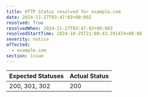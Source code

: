 ```yaml
---
title: HTTP Status resolved for example.com
date: 2024-11-27T03:47:03+00:00Z
resolved: True
resolvedWhen: 2024-11-27T03:47:03+00:00Z
resolvedStartTime: 2024-10-25T21:09:43.191474+00:00
severity: notice
affected:
  - example.com
section: issue
---
```


| Expected Statuses | Actual Status  |
|-------------------|----------------|
| 200, 301, 302 | 200 |
